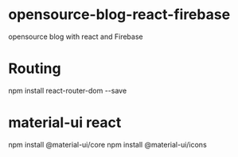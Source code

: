 # opensource-blog-react-firebase
opensource blog with react and Firebase

# Routing
npm install react-router-dom --save

# material-ui react
npm install @material-ui/core
npm install @material-ui/icons
